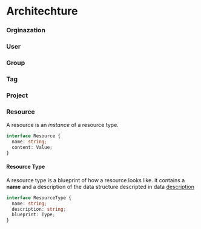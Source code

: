 # Architechture

### Orginazation

### User

### Group

### Tag

### Project

### Resource

A resource is an _instance_ of a resource type.

```ts
interface Resource {
  name: string;
  content: Value;
}
```

#### Resource Type

A resource type is a blueprint of how a resource looks like.
it contains a **name** and a description of the data structure descripted in data [description](schema.md)

```ts
interface ResourceType {
  name: string;
  description: string;
  blueprint: Type;
}
```
